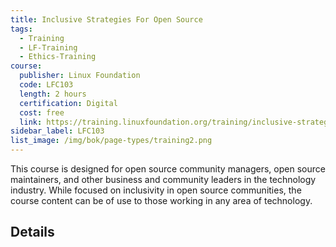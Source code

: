 ```yaml
---
title: Inclusive Strategies For Open Source
tags: 
  - Training
  - LF-Training
  - Ethics-Training
course:
  publisher: Linux Foundation
  code: LFC103
  length: 2 hours
  certification: Digital
  cost: free
  link: https://training.linuxfoundation.org/training/inclusive-strategies-for-open-source-lfc103/
sidebar_label: LFC103
list_image: /img/bok/page-types/training2.png
---
```


This course is designed for open source community managers, open source maintainers, and other business and community leaders in the technology industry. While focused on inclusivity in open source communities, the course content can be of use to those working in any area of technology.

## Details

<CourseDetails course={frontMatter.course}/>
